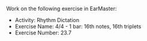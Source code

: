 Work on the following exercise in EarMaster:
- Activity: Rhythm Dictation
- Exercise Name: 4/4 - 1 bar: 16th notes, 16th triplets
- Exercise Number: 23.7
